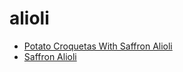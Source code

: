 # alioli

 * [Potato Croquetas With Saffron Alioli](../../index/p/potato-croquetas-with-saffron-alioli-230736.json)
 * [Saffron Alioli](../../index/s/saffron-alioli-230773.json)
